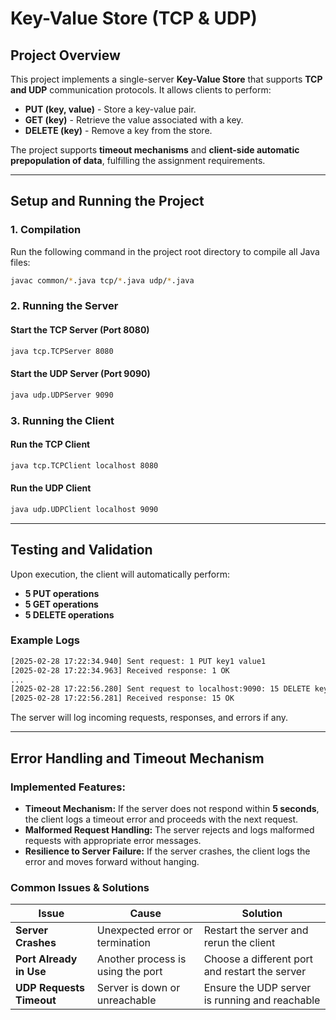 # Key-Value Store (TCP & UDP)

## **Project Overview**
This project implements a single-server **Key-Value Store** that supports **TCP and UDP** communication protocols. It allows clients to perform:
- **PUT (key, value)** - Store a key-value pair.
- **GET (key)** - Retrieve the value associated with a key.
- **DELETE (key)** - Remove a key from the store.

The project supports **timeout mechanisms** and **client-side automatic prepopulation of data**, fulfilling the assignment requirements.

---

## **Setup and Running the Project**

### **1. Compilation**
Run the following command in the project root directory to compile all Java files:
```bash
javac common/*.java tcp/*.java udp/*.java
```

### **2. Running the Server**
#### **Start the TCP Server (Port 8080)**
```bash
java tcp.TCPServer 8080
```
#### **Start the UDP Server (Port 9090)**
```bash
java udp.UDPServer 9090
```

### **3. Running the Client**
#### **Run the TCP Client**
```bash
java tcp.TCPClient localhost 8080
```
#### **Run the UDP Client**
```bash
java udp.UDPClient localhost 9090
```

---

## **Testing and Validation**
Upon execution, the client will automatically perform:
- **5 PUT operations**
- **5 GET operations**
- **5 DELETE operations**

### **Example Logs**
```txt
[2025-02-28 17:22:34.940] Sent request: 1 PUT key1 value1
[2025-02-28 17:22:34.963] Received response: 1 OK
...
[2025-02-28 17:22:56.280] Sent request to localhost:9090: 15 DELETE key5
[2025-02-28 17:22:56.281] Received response: 15 OK
```

The server will log incoming requests, responses, and errors if any.

---

## **Error Handling and Timeout Mechanism**

### **Implemented Features:**
- **Timeout Mechanism:** If the server does not respond within **5 seconds**, the client logs a timeout error and proceeds with the next request.
- **Malformed Request Handling:** The server rejects and logs malformed requests with appropriate error messages.
- **Resilience to Server Failure:** If the server crashes, the client logs the error and moves forward without hanging.

### **Common Issues & Solutions**
| **Issue** | **Cause** | **Solution** |
|----------|---------|-------------|
| **Server Crashes** | Unexpected error or termination | Restart the server and rerun the client |
| **Port Already in Use** | Another process is using the port | Choose a different port and restart the server |
| **UDP Requests Timeout** | Server is down or unreachable | Ensure the UDP server is running and reachable |



